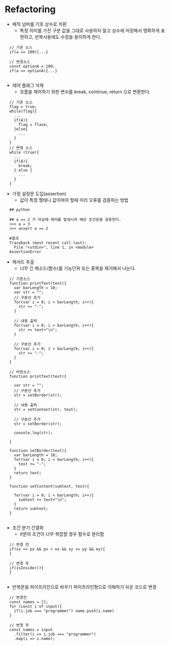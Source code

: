 # Refactoring

* 매직 넘버를 기호 상수로 치환
  + 특정 의미를 가진 구분 값을 그대로 사용하지 말고 상수에 저장해서 명확하게 표현하고,
  반복사용에도 수정을 용이하게 한다.
```
  // 기존 소스
  if(a == 100){...}
  
  // 변경소스
  const optionA = 100;
  if(a == optionA){...}
  
```

* 제어 플래그 삭제
  + 흐름을 제어하기 위한 변수를 break, continue, return 으로 변환한다.
```
  // 기존 소스
  flag = true;
  while(flag){
    ...
    if(A){
      flag = flase;
    }else{
      ...
    }
  }
  // 변경 소스
  while (true){
    ...
    if(A){
      break;
    } else {
      ...
    }
  }
```

* 가정 설정문 도입(assertion)
  + 값이 특정 형태나 값이여야 할때 미리 오류를 검증하는 방법
```
  ## python 
  
  ## a == 2 가 아닐때 에러를 발생시켜 해당 조건문을 검증한다.
  >>> a = 3
  >>> assert a == 2 

  #결과
  Traceback (most recent call last):
    File "<stdin>", line 1, in <module>
  AssertionError
```

* 메서드 추출
  + 너무 긴 메소드(함수)를 기능단위 또는 중복을 제거해서 나눈다.
```
  // 기존소스
  function printText(text){
    var barLength = 10;
    var str = "";
    // 구분선 추가
    for(var i = 0; i < barLength; i++){
      str += "-";
    }
    
    // 내용 출력
    for(var i = 0; i < barLength; i++){
      str += text+"\n";
    }
    
    // 구분선 추가
    for(var i = 0; i < barLength; i++){
      str += "-";
    }  
  }
  
  // 바뀐소스
  function printText(text){
    
    var str = "";
    // 구분선 추가
    str = setBorder(str);
    
    // 내용 출력
    str = setContent(str, text);
    
    // 구분선 추가
    str = setBorder(str);
    
    console.log(str);
    
  }
  
  function setBorder(text){
    var barLength = 10;
    for(var i = 0; i < barLength; i++){
      text += "-";
    }
    return text;
  }
  
  function setContent(sumtext, text){
    
    for(var i = 0; i < barLength; i++){
      sumtext += text+"\n";
    }
    return sumtext;
  }
  
```

* 조건 분기 간결화
  + if문의 조건이 너무 복잡할 경우 함수로 분리함
```
  // 변경 전
  if(sx <= px && px < ex && sy <= py && ey){
  }
  
  // 변경 후
  if(isInside()){
  }
  
```

* 반복문을 파이프라인으로 바꾸기
  파이프라인형으로 이해하기 쉬운 코드로 변경
```
  // 변경전
  const names = [];
  for (const i of input){
    if(i.job === "programmer") name.push(i.name)
  }
  
  // 변경 후
  const names = input
    .filter(i => i.job === "programmer")
    .map(i => i.name);
```

